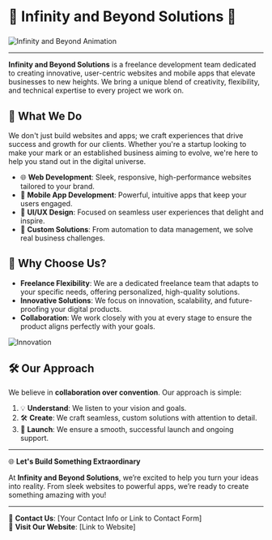 # 🌟 **Infinity and Beyond Solutions** 🌟  
### <span id="typing"></span>

![Infinity and Beyond Animation](https://media.giphy.com/media/26tPoyDhjiJ2kOq6w/giphy.gif)

---

**Infinity and Beyond Solutions** is a freelance development team dedicated to creating innovative, user-centric websites and mobile apps that elevate businesses to new heights. We bring a unique blend of creativity, flexibility, and technical expertise to every project we work on.

## 🚀 **What We Do**

We don't just build websites and apps; we craft experiences that drive success and growth for our clients. Whether you're a startup looking to make your mark or an established business aiming to evolve, we're here to help you stand out in the digital universe.

- 🌐 **Web Development**: Sleek, responsive, high-performance websites tailored to your brand.
- 📱 **Mobile App Development**: Powerful, intuitive apps that keep your users engaged.
- 🎨 **UI/UX Design**: Focused on seamless user experiences that delight and inspire.
- 🔧 **Custom Solutions**: From automation to data management, we solve real business challenges.

## 🌱 **Why Choose Us?**

- **Freelance Flexibility**: We are a dedicated freelance team that adapts to your specific needs, offering personalized, high-quality solutions.
- **Innovative Solutions**: We focus on innovation, scalability, and future-proofing your digital products.
- **Collaboration**: We work closely with you at every stage to ensure the product aligns perfectly with your goals.

![Innovation](https://media.giphy.com/media/7TtVw9B5z6AD3zfgWa/giphy.gif)

## 🛠️ **Our Approach**

We believe in **collaboration over convention**. Our approach is simple:

1. 💡 **Understand**: We listen to your vision and goals.
2. 🛠️ **Create**: We craft seamless, custom solutions with attention to detail.
3. 🚀 **Launch**: We ensure a smooth, successful launch and ongoing support.

---

🌐 **Let's Build Something Extraordinary**

At **Infinity and Beyond Solutions**, we’re excited to help you turn your ideas into reality. From sleek websites to powerful apps, we’re ready to create something amazing with you!

---

📧 **Contact Us**: [Your Contact Info or Link to Contact Form]  
🔗 **Visit Our Website**: [Link to Website]

<script>
  let i = 0;
  let text = "Transforming Ideas Into Reality, One Digital Experience at a Time 🚀";
  let speed = 100;

  function typeWriter() {
    if (i < text.length) {
      document.getElementById("typing").innerHTML += text.charAt(i);
      i++;
      setTimeout(typeWriter, speed);
    }
  }

  window.onload = typeWriter;
</script>
